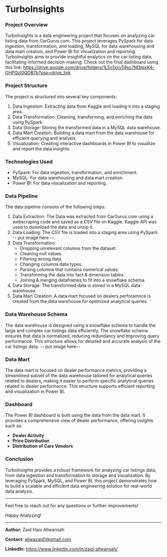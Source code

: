 # TurboInsights

### Project Overview
TurboInsights is a data engineering project that focuses on analyzing car listing data from CarGurus.com. This project leverages PySpark for data ingestion, transformation, and loading, MySQL for data warehousing and data mart creation, and Power BI for visualization and reporting. TurboInsights aims to provide insightful analytics on the car listing data, facilitating informed decision-making. Check out the final dashboard using this link: https://drive.google.com/drive/folders/1L5o1xxy59sc7M3tpxK4-GHPQzI0QDB7b?usp=drive_link

### Project Structure
The project is structured into several key components:

1. Data Ingestion: Extracting data from Kaggle and loading it into a staging area.
2. Data Transformation: Cleaning, transforming, and enriching the data using PySpark.
3. Data Storage: Storing the transformed data in a MySQL data warehouse.
4. Data Mart Creation: Building a data mart from the data warehouse for efficient querying and analysis.
5. Visualization: Creating interactive dashboards in Power BI to visualize and report the data insights.

### Technologies Used
* PySpark: For data ingestion, transformation, and enrichment.
* MySQL: For data warehousing and data mart creation.
* Power BI: For data visualization and reporting.

### Data Pipeline
The data pipeline consists of the following steps:

1. Data Extraction: The Data was extracted from CarGurus.com using a webscraping code and saved as a CSV file on Kaggle. Kaggle API was used to download the data and unzip it.
2. Data Loading: The CSV file is loaded into a staging area using PySpark. -- put image here --
3. Data Transformation:
    * Dropping unrelevant columns from the dataset.
    * Cleaning null values.
    * Filtering wrong data.
    * Changing columns data types.
    * Parsing columns that contains numerical values.
    * Transforming the data into fact & dimension tables.
    * Joining & merging dataframes to fit into a snowflake schema.
4. Data Storage: The transformed data is stored in a MySQL data warehouse.
5. Data Mart Creation: A data mart focused on dealers perforamnce is created from the data warehouse for optimized analytical queries.

### Data Warehouse Schema
The data warehouse is designed using a snowflake schema to handle the large and complex car listings data efficiently. The snowflake schema ensures that data is normalized, reducing redundancy and improving query performance. This structure allows for detailed and accurate analysis of the car listings data. -- put image here--

### Data Mart
The data mart is focused on dealer performance metrics, providing a streamlined subset of the data warehouse tailored for analytical queries related to dealers, making it easier to perform specific analytical queries related to dealer performance. This structure supports efficient reporting and visualization in Power BI.

### Dashboard
The Power BI dashboard is built using the data from the data mart. It provides a comprehensive view of dealer performance, offering insights such as:
* **Dealer Activity**
* **Price Distribution**
* **Distribution of Cars Vendors**

### Conclusion
TurboInsights provides a robust framework for analyzing car listings data, from data ingestion and transformation to storage and visualization. By leveraging PySpark, MySQL, and Power BI, this project demonstrates how to build a scalable and efficient data engineering solution for real-world data analysis.

- - - -
Feel free to reach out for any questions or further improvements!

Happy Analyzing!
- - - -

**Author:** Zaid Hani Allwansah

**Contact:** allwazaid1@gmail.com

**LinkedIn:** https://www.linkedin.com/in/zaid-allwansah/
